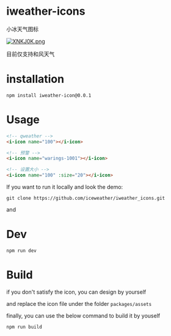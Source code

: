 # iweather-icons

小冰天气图标

[![XNKJ0K.png](https://s1.ax1x.com/2022/06/02/XNKJ0K.png)](https://imgtu.com/i/XNKJ0K)

目前仅支持和风天气

# installation

```
npm install iweather-icon@0.0.1
```

# Usage

```html
<!-- qweather -->
<i-icon name="100"></i-icon>

<!-- 预警 -->
<i-icon name="warings-1001"></i-icon>

<!-- 设置大小 -->
<i-icon name="100" :size="20"></i-icon>
```


If you want to run it locally and look the demo:

```
git clone https://github.com/iceweather/iweather_icons.git
```

and

# Dev

```
npm run dev
```

# Build

if you don't satisfy the icon, you can design by yourself 

and replace the icon file under the folder `packages/assets`

finally, you can use the below command to build it by youself

```
npm run build
```
